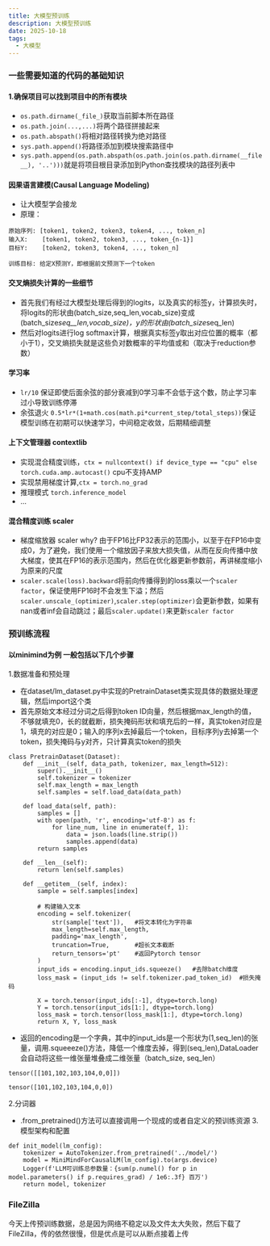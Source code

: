 ```yaml
---
title: 大模型预训练
description: 大模型预训练
date: 2025-10-18
tags:
  - 大模型
---
```


### 一些需要知道的代码的基础知识
#### 1.确保项目可以找到项目中的所有模块
* `os.path.dirname(_file_)`获取当前脚本所在路径
* `os.path.join(...,...)`将两个路径拼接起来
* `os.path.abspath()`将相对路径转换为绝对路径
* `sys.path.append()`将路径添加到模块搜索路径中
* `sys.path.append(os.path.abspath(os.path.join(os.path.dirname(__file__), '..')))`就是将项目根目录添加到Python查找模块的路径列表中

#### 因果语言建模(Causal Language Modeling)
* 让大模型学会接龙
* 原理：
```
原始序列: [token1, token2, token3, token4, ..., token_n]
输入X:    [token1, token2, token3, ..., token_{n-1}]
目标Y:    [token2, token3, token4, ..., token_n]

训练目标: 给定X预测Y，即根据前文预测下一个token
```
#### 交叉熵损失计算的一些细节
* 首先我们有经过大模型处理后得到的logits，以及真实的标签y，计算损失时，将logits的形状由(batch_size,seq_len,vocab_size)变成(batch_size*seq__len,vocab_size)，y的形状由(batch_size*seq_len)
* 然后对logits进行log softmax计算，根据真实标签y取出对应位置的概率（都小于1），交叉熵损失就是这些负对数概率的平均值或和（取决于reduction参数）
#### 学习率
* `lr/10` 保证即使后面余弦的部分衰减到0学习率不会低于这个数，防止学习率过小导致训练停滞
* 余弦退火  `0.5*lr*(1+math.cos(math.pi*current_step/total_steps))`保证模型训练在初期可以快速学习，中间稳定收敛，后期精细调整
#### 上下文管理器 contextlib
* 实现混合精度训练，`ctx = nullcontext() if device_type == "cpu" else torch.cuda.amp.autocast()`  cpu不支持AMP
* 实现禁用梯度计算,`ctx = torch.no_grad`
* 推理模式 `torch.inference_model`
* ...
#### 混合精度训练 scaler
* 梯度缩放器 scaler why? 由于FP16比FP32表示的范围小，以至于在FP16中变成0，为了避免，我们使用一个缩放因子来放大损失值，从而在反向传播中放大梯度，使其在FP16的表示范围内，然后在优化器更新参数前，再讲梯度缩小为原来的尺度
* `scaler.scale(loss).backward`将前向传播得到的loss乘以一个`scaler factor`，保证使用FP16时不会发生下溢；然后`scaler.unscale_(optimizer)`,`scaler.step(optimizer)`会更新参数，如果有nan或者inf会自动跳过；最后`scaler.update()`来更新`scaler factor`
### 预训练流程
#### 以minimind为例 一般包括以下几个步骤
1.数据准备和预处理 
* 在dataset/lm_dataset.py中实现的PretrainDataset类实现具体的数据处理逻辑，然后import这个类 
* 首先原始文本经过分词之后得到token ID向量，然后根据max_length的值，不够就填充0，长的就截断，损失掩码形状和填充后的一样，真实token对应是1，填充的对应是0；输入的序列x去掉最后一个token，目标序列y去掉第一个token，损失掩码与y对齐，只计算真实token的损失
```
class PretrainDataset(Dataset):
    def __init__(self, data_path, tokenizer, max_length=512):
        super().__init__()
        self.tokenizer = tokenizer
        self.max_length = max_length
        self.samples = self.load_data(data_path)

    def load_data(self, path):
        samples = []
        with open(path, 'r', encoding='utf-8') as f:
            for line_num, line in enumerate(f, 1):
                data = json.loads(line.strip())
                samples.append(data)
        return samples

    def __len__(self):
        return len(self.samples)

    def __getitem__(self, index):
        sample = self.samples[index]

        # 构建输入文本
        encoding = self.tokenizer(
            str(sample['text']),   #将文本转化为字符串
            max_length=self.max_length,
            padding='max_length',
            truncation=True,       #超长文本截断
            return_tensors='pt'    #返回Pytorch tensor
        )
        input_ids = encoding.input_ids.squeeze()   #去除batch维度
        loss_mask = (input_ids != self.tokenizer.pad_token_id)  #损失掩码

        X = torch.tensor(input_ids[:-1], dtype=torch.long)
        Y = torch.tensor(input_ids[1:], dtype=torch.long)
        loss_mask = torch.tensor(loss_mask[1:], dtype=torch.long)
        return X, Y, loss_mask
```
* 返回的encoding是一个字典，其中的input_ids是一个形状为(1,seq_len)的张量，调用.squeeeze()方法，降低一个维度去掉，得到(seq_len),DataLoader会自动将这些一维张量堆叠成二维张量（batch_size, seq_len）
```
tensor([[101,102,103,104,0,0]])
```
```
tensor([101,102,103,104,0,0])
```
2.分词器
* .from_pretrained()方法可以直接调用一个现成的或者自定义的预训练资源
3.模型架构和配置
```
def init_model(lm_config):
    tokenizer = AutoTokenizer.from_pretrained('../model/')
    model = MiniMindForCausalLM(lm_config).to(args.device)
    Logger(f'LLM可训练总参数量：{sum(p.numel() for p in model.parameters() if p.requires_grad) / 1e6:.3f} 百万')
    return model, tokenizer
```


### FileZilla
今天上传预训练数据，总是因为网络不稳定以及文件太大失败，然后下载了FileZilla，传的依然很慢，但是优点是可以从断点接着上传